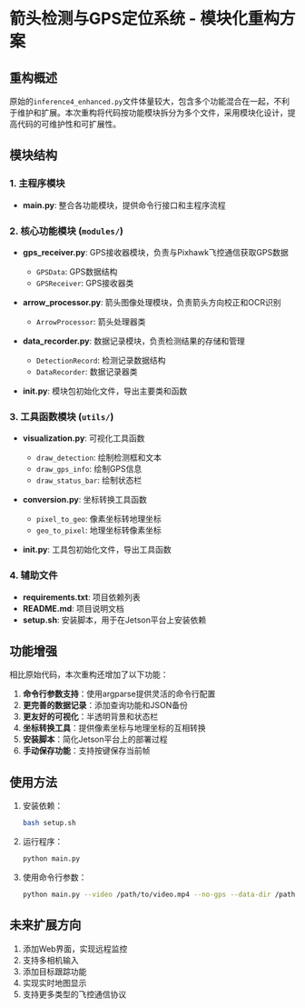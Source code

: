 # 箭头检测与GPS定位系统 - 模块化重构方案

## 重构概述

原始的`inference4_enhanced.py`文件体量较大，包含多个功能混合在一起，不利于维护和扩展。本次重构将代码按功能模块拆分为多个文件，采用模块化设计，提高代码的可维护性和可扩展性。

## 模块结构

### 1. 主程序模块

- **main.py**: 整合各功能模块，提供命令行接口和主程序流程

### 2. 核心功能模块 (`modules/`)

- **gps_receiver.py**: GPS接收器模块，负责与Pixhawk飞控通信获取GPS数据
  - `GPSData`: GPS数据结构
  - `GPSReceiver`: GPS接收器类

- **arrow_processor.py**: 箭头图像处理模块，负责箭头方向校正和OCR识别
  - `ArrowProcessor`: 箭头处理器类

- **data_recorder.py**: 数据记录模块，负责检测结果的存储和管理
  - `DetectionRecord`: 检测记录数据结构
  - `DataRecorder`: 数据记录器类

- **__init__.py**: 模块包初始化文件，导出主要类和函数

### 3. 工具函数模块 (`utils/`)

- **visualization.py**: 可视化工具函数
  - `draw_detection`: 绘制检测框和文本
  - `draw_gps_info`: 绘制GPS信息
  - `draw_status_bar`: 绘制状态栏

- **conversion.py**: 坐标转换工具函数
  - `pixel_to_geo`: 像素坐标转地理坐标
  - `geo_to_pixel`: 地理坐标转像素坐标

- **__init__.py**: 工具包初始化文件，导出工具函数

### 4. 辅助文件

- **requirements.txt**: 项目依赖列表
- **README.md**: 项目说明文档
- **setup.sh**: 安装脚本，用于在Jetson平台上安装依赖

## 功能增强

相比原始代码，本次重构还增加了以下功能：

1. **命令行参数支持**：使用argparse提供灵活的命令行配置
2. **更完善的数据记录**：添加查询功能和JSON备份
3. **更友好的可视化**：半透明背景和状态栏
4. **坐标转换工具**：提供像素坐标与地理坐标的互相转换
5. **安装脚本**：简化Jetson平台上的部署过程
6. **手动保存功能**：支持按键保存当前帧

## 使用方法

1. 安装依赖：
   ```bash
   bash setup.sh
   ```

2. 运行程序：
   ```bash
   python main.py
   ```

3. 使用命令行参数：
   ```bash
   python main.py --video /path/to/video.mp4 --no-gps --data-dir /path/to/data
   ```

## 未来扩展方向

1. 添加Web界面，实现远程监控
2. 支持多相机输入
3. 添加目标跟踪功能
4. 实现实时地图显示
5. 支持更多类型的飞控通信协议 